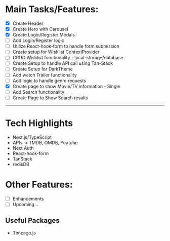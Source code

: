 # Main Tasks/Features:
- [x] Create Header
- [x] Create Hero with Carousel
- [x] Create Login/Register Modals
- [ ] Add Login/Register logic
- [ ] Utilize React-hook-form to handle form submission
- [ ] Create setup for Wishlist ContextProvider
- [ ] CRUD Wishlist functionality - local-storage/database
- [ ] Create Setup to handle API call using Tan-Stack
- [ ] Create Setup for DarkTheme
- [ ] Add watch Trailer functionality
- [ ] Add logic to handle genre requests
- [x] Create page to show Movie/TV information - Single
- [ ] Add Search functionality
- [ ] Create Page to Show Search results
---
# Tech Highlights
- Next.js/TypeScript
- APIs &rarr; TMDB, OMDB, Youtube
- Next Auth
- React-hook-form
- TanStack
- redisDB
# Other Features:
- [ ] Enhancements 
- [ ] Upcoming... 

## Useful Packages 
- Timeago.js